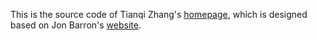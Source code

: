 This is the source code of Tianqi Zhang's [homepage](https://tianqi-zh.github.io/), which is designed based on Jon Barron's [website](https://github.com/jonbarron/jonbarron_website).